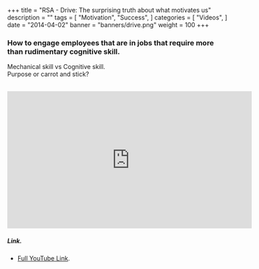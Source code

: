 +++
title = "RSA - Drive: The surprising truth about what motivates us"
description = ""
tags = [
    "Motivation",
    "Success",
]
categories = [
    "Videos",
]
date = "2014-04-02"
banner = "banners/drive.png"
weight = 100
+++

### How to engage employees that are in jobs that require more than rudimentary cognitive skill.
Mechanical skill vs Cognitive skill.  
Purpose or carrot and stick?  
<br>

<iframe width="560" height="315" src="https://www.youtube.com/embed/u6XAPnuFjJc" frameborder="0" allow="autoplay; encrypted-media" allowfullscreen></iframe>

##### Link.
* [Full YouTube Link](https://www.youtube.com/watch?v=u6XAPnuFjJc).
